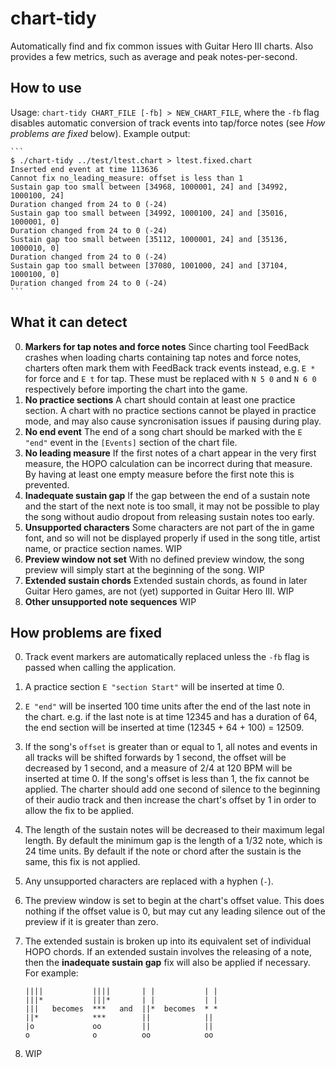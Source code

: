 # chart-tidy

Automatically find and fix common issues with Guitar Hero III charts. Also provides a few metrics, such as average and peak notes-per-second.

## How to use

Usage: `chart-tidy CHART_FILE [-fb] > NEW_CHART_FILE`, where the `-fb` flag disables automatic conversion of track events into tap/force notes (see *How problems are fixed* below). Example output:

	```
	$ ./chart-tidy ../test/ltest.chart > ltest.fixed.chart
	Inserted end event at time 113636
	Cannot fix no_leading_measure: offset is less than 1
	Sustain gap too small between [34968, 1000001, 24] and [34992, 1000100, 24]
	Duration changed from 24 to 0 (-24)
	Sustain gap too small between [34992, 1000100, 24] and [35016, 1000001, 0]
	Duration changed from 24 to 0 (-24)
	Sustain gap too small between [35112, 1000001, 24] and [35136, 1000010, 0]
	Duration changed from 24 to 0 (-24)
	Sustain gap too small between [37080, 1001000, 24] and [37104, 1000100, 0]
	Duration changed from 24 to 0 (-24)
	```

## What it can detect

0. **Markers for tap notes and force notes** Since charting tool FeedBack crashes when loading charts containing tap notes and force notes, charters often mark them with FeedBack track events instead, e.g. `E *` for force and `E t` for tap. These must be replaced with `N 5 0` and `N 6 0` respectively before importing the chart into the game.
1. **No practice sections** A chart should contain at least one practice section. A chart with no practice sections cannot be played in practice mode, and may also cause syncronisation issues if pausing during play.
2. **No end event** The end of a song chart should be marked with the `E "end"` event in the `[Events]` section of the chart file.
3. **No leading measure** If the first notes of a chart appear in the very first measure, the HOPO calculation can be incorrect during that measure. By having at least one empty measure before the first note this is prevented.
4. **Inadequate sustain gap** If the gap between the end of a sustain note and the start of the next note is too small, it may not be possible to play the song without audio dropout from releasing sustain notes too early.
5. **Unsupported characters** Some characters are not part of the in game font, and so will not be displayed properly if used in the song title, artist name, or practice section names. WIP
6. **Preview window not set** With no defined preview window, the song preview will simply start at the beginning of the song. WIP
7. **Extended sustain chords** Extended sustain chords, as found in later Guitar Hero games, are not (yet) supported in Guitar Hero III. WIP
8. **Other unsupported note sequences** WIP

## How problems are fixed

0. Track event markers are automatically replaced unless the `-fb` flag is passed when calling the application.

1. A practice section `E "section Start"` will be inserted at time 0.

2. `E "end"` will be inserted 100 time units after the end of the last note in the chart. e.g. if the last note is at time 12345 and has a duration of 64, the end section will be inserted at time (12345 + 64 + 100) = 12509.

3. If the song's `offset` is greater than or equal to 1, all notes and events in all tracks will be shifted forwards by 1 second, the offset will be decreased by 1 second, and a measure of 2/4 at 120 BPM will be inserted at time 0. If the song's offset is less than 1, the fix cannot be applied. The charter should add one second of silence to the beginning of their audio track and then increase the chart's offset by 1 in order to allow the fix to be applied.

4. The length of the sustain notes will be decreased to their maximum legal length. By default the minimum gap is the length of a 1/32 note, which is 24 time units. By default if the note or chord after the sustain is the same, this fix is not applied.

5. Any unsupported characters are replaced with a hyphen (`-`).

6. The preview window is set to begin at the chart's offset value. This does nothing if the offset value is 0, but may cut any leading silence out of the preview if it is greater than zero.

7. The extended sustain is broken up into its equivalent set of individual HOPO chords. If an extended sustain involves the releasing of a note, then the **inadequate sustain gap** fix will also be applied if necessary. For example:

	```
	||||           ||||       | |           | |
	|||*           |||*       | |           | |
	|||   becomes  ***   and  ||*  becomes  * *
	||*            ***        ||            ||
	|o             oo         ||            ||
	o              o          oo            oo
	```

8. WIP

